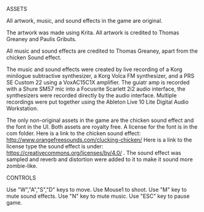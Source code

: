 ASSETS


All artwork, music, and sound effects in the game are original.

The artwork was made using Krita. All artwork is credited to Thomas Greaney and Paulis Gributs.

All music and sound effects are credited to Thomas Greaney, apart from the chicken Sound effect.

The music and sound effects were created by live recording of a Korg minilogue subtractive synthesizer, a Korg Volca FM synthesizer,
and a PRS SE Custom 22 using a VoxAC15C1X amplifier. The guiatr amp is recorded with a Shure SM57 mic into a Focusrite Scarlett 2i2 
audio interface, the synthesizers were recorded directly by the audio interface. Multiple recordings were put together using 
the Ableton Live 10 Lite Digital Audio Workstation.

The only non-original assets in the game are the chicken sound effect and the font in the UI. Both assets are royalty free. A license for the font 
is in the com folder. Here is a link to the chicken sound effect: http://www.orangefreesounds.com/clucking-chicken/ Here is a link to the license 
type the sound effect is under: https://creativecommons.org/licenses/by/4.0/ . The sound effect was sampled and reverb and distortion were added to
it to make it sound more zombie-like.

CONTROLS


Use "W","A","S","D" keys to move.
Use Mouse1 to shoot.
Use "M" key to mute sound effects.
Use "N" key to mute music.
Use "ESC" key to pause game.
